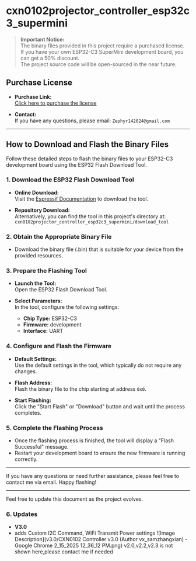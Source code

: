 # cxn0102projector_controller_esp32c3_supermini

> **Important Notice:**  
> The binary files provided in this project require a purchased license.  
> If you have your own ESP32-C3 SuperMini development board, you can get a 50% discount.  
> The project source code will be open-sourced in the near future.

## Purchase License

- **Purchase Link:**  
  [Click here to purchase the license](https://m.tb.cn/h.TJZHCVa?tk=7TBWeStUB3q)
  
- **Contact:**  
  If you have any questions, please email: `Zephyr142024@gmail.com`

---

## How to Download and Flash the Binary Files

Follow these detailed steps to flash the binary files to your ESP32-C3 development board using the ESP32 Flash Download Tool.

### 1. Download the ESP32 Flash Download Tool

- **Online Download:**  
  Visit the [Espressif Documentation](https://docs.espressif.com/projects/esp-test-tools/en/latest/esp32/production_stage/tools/flash_download_tool.html) to download the tool.

- **Repository Download:**  
  Alternatively, you can find the tool in this project's directory at:  
  `cxn0102projector_controller_esp32c3_supermini/download_tool`

### 2. Obtain the Appropriate Binary File

- Download the binary file (.bin) that is suitable for your device from the provided resources.

### 3. Prepare the Flashing Tool

- **Launch the Tool:**  
  Open the ESP32 Flash Download Tool.

- **Select Parameters:**  
  In the tool, configure the following settings:
  - **Chip Type:** ESP32-C3
  - **Firmware:** development
  - **Interface:** UART

### 4. Configure and Flash the Firmware

- **Default Settings:**  
  Use the default settings in the tool, which typically do not require any changes.

- **Flash Address:**  
  Flash the binary file to the chip starting at address `0x0`.

- **Start Flashing:**  
  Click the "Start Flash" or "Download" button and wait until the process completes.

### 5. Complete the Flashing Process

- Once the flashing process is finished, the tool will display a "Flash Successful" message.
- Restart your development board to ensure the new firmware is running correctly.

---

If you have any questions or need further assistance, please feel free to contact me via email. Happy flashing!

---

Feel free to update this document as the project evolves.

### 6. Updates
- **V3.0**
- adds Custom I2C Command, WiFi Transmit Power settings
![Image Description](v3.0/CXN0102 Controller v3.0 (Author vx_samzhangxian) - Google Chrome 2_15_2025 12_36_12 PM.png)
v2.0,v2.2,v2.3 is not shown here,please contact me if needed
